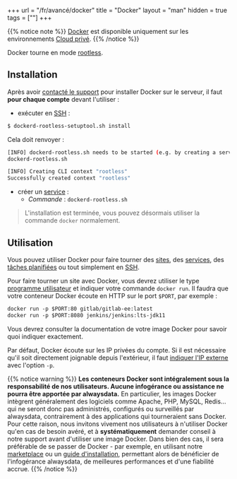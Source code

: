 +++
url = "/fr/avancé/docker"
title = "Docker"
layout = "man"
hidden = true
tags = [""]
+++

{{% notice note %}}
[Docker](https://www.docker.com/) est disponible uniquement sur les environnements [Cloud privé](accounts/billing/private-cloud-prices).
{{% /notice %}}

Docker tourne en mode [rootless](https://docs.docker.com/engine/security/rootless/).

## Installation

Après avoir [contacté le support](https://admin.alwaysdata.com/support/add) pour installer Docker sur le serveur, il faut **pour chaque compte** devant l'utiliser :

- exécuter en [SSH](remote-access/ssh) :

```sh
$ dockerd-rootless-setuptool.sh install
```

Cela doit renvoyer :

```sh
[INFO] dockerd-rootless.sh needs to be started (e.g. by creating a service):
dockerd-rootless.sh 

[INFO] Creating CLI context "rootless"
Successfully created context "rootless"
```

- créer un [service](services) :
    - *Commande* : `dockerd-rootless.sh`
    
> L'installation est terminée, vous pouvez désormais utiliser la commande `docker` normalement.

## Utilisation

Vous pouvez utiliser Docker pour faire tourner des [sites](sites), des [services](services), des [tâches planifiées](tasks) ou tout simplement en [SSH](remote-access/ssh).

Pour faire tourner un site avec Docker, vous devrez utiliser le type [programme utilisateur](sites/user-program) et indiquer votre commande `docker run`. Il faudra que votre conteneur Docker écoute en HTTP sur le port `$PORT`, par exemple :

```txt
docker run -p $PORT:80 gitlab/gitlab-ee:latest
docker run -p $PORT:8080 jenkins/jenkins:lts-jdk11
```

Vous devrez consulter la documentation de votre image Docker pour savoir quoi indiquer exactement.

Par défaut, Docker écoute sur les IP privées du compte. Si il est nécessaire qu'il soit directement joignable depuis l'extérieur, il faut [indiquer l'IP externe](https://docs.docker.com/engine/containers/run/#exposed-ports) avec l'option `-p`.


{{% notice warning %}}
**Les conteneurs Docker sont intégralement sous la responsabilité de nos utilisateurs. Aucune infogérance ou assistance ne pourra être apportée par alwaysdata.** En particulier, les images Docker intègrent généralement des logiciels comme Apache, PHP, MySQL, Redis... qui ne seront donc pas administrés, configurés ou surveillés par alwaysdata, contrairement à des applications qui tourneraient sans Docker. Pour cette raison, nous invitons vivement nos utilisateurs à n'utiliser Docker qu'en cas de besoin avéré, et à **systématiquement** demander conseil à notre support avant d'utiliser une image Docker. Dans bien des cas, il sera préférable de se passer de Docker - par exemple, en utilisant notre [marketplace](marketplace) ou un [guide d'installation](guides), permettant alors de bénéficier de l'infogérance alwaysdata, de meilleures performances et d'une fiabilité accrue.
{{% /notice %}}

